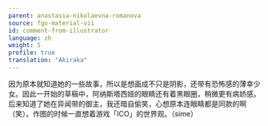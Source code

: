 ```yaml
---
parent: anastasia-nikolaevna-romanova
source: fgo-material-vii
id: comment-from-illustrator
language: zh
weight: 5
profile: true
translation: "Akiraka"
---
```


因为原本就知道她的一些故事，所以是想画成不只是阴影，还带有恐怖感的薄幸少女。因此一开始的草稿中，阿纳斯塔西娅的眼睛还有着黑眼圈，稍微更有病娇感。后来知道了她在异闻带的御主，我还暗自偷笑，心想原本连眼睛都是同款的啊（笑）。作图的时候一直想着游戏「ICO」的世界观。（sime）
